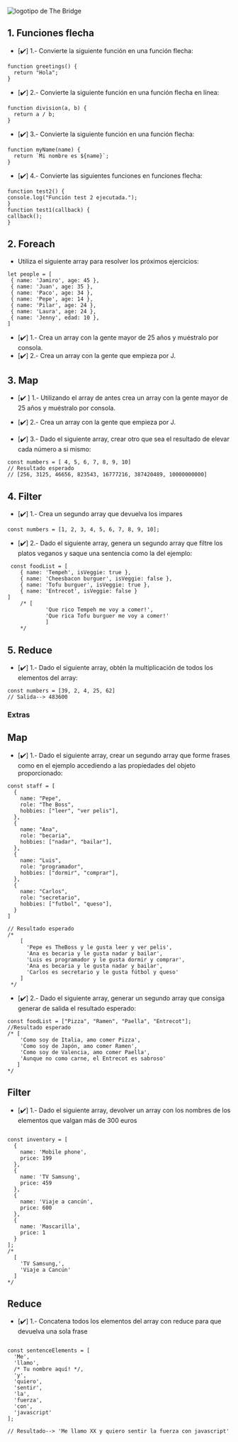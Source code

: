 ![logotipo de The Bridge](https://user-images.githubusercontent.com/27650532/77754601-e8365180-702b-11ea-8bed-5bc14a43f869.png "logotipo de The Bridge")

## 1. Funciones flecha

- [✔️] 1.- Convierte la siguiente función en una función flecha:

```
function greetings() {
  return "Hola";
}
```

- [✔️] 2.- Convierte la siguiente función en una función flecha en línea:

```
function division(a, b) {
  return a / b;
}
```

- [✔️] 3.- Convierte la siguiente función en una función flecha:

```
function myName(name) {
  return `Mi nombre es ${name}`;
}
```

- [✔️] 4.- Convierte las siguientes funciones en funciones flecha:

```
function test2() {
console.log("Función test 2 ejecutada.");
}
function test1(callback) {
callback();
}
```

## 2. Foreach

- Utiliza el siguiente array para resolver los próximos ejercicios:

```
let people = [
 { name: 'Jamiro', age: 45 },
 { name: 'Juan', age: 35 },
 { name: 'Paco', age: 34 },
 { name: 'Pepe', age: 14 },
 { name: 'Pilar', age: 24 },
 { name: 'Laura', age: 24 },
 { name: 'Jenny', edad: 10 },
]

```

- [✔️] 1.- Crea un array con la gente mayor de 25 años y muéstralo por consola.
- [✔️] 2.- Crea un array con la gente que empieza por J.

## 3. Map

- [✔️ ] 1.- Utilizando el array de antes crea un array con la gente mayor de 25 años y muéstralo por consola.

- [✔️] 2.- Crea un array con la gente que empieza por J.

- [✔️] 3.- Dado el siguiente array, crear otro que sea el resultado de elevar cada número a si mismo:

```
const numbers = [ 4, 5, 6, 7, 8, 9, 10]
// Resultado esperado
// [256, 3125, 46656, 823543, 16777216, 387420489, 10000000000]

```

## 4. Filter

- [✔️] 1.- Crea un segundo array que devuelva los impares

```
const numbers = [1, 2, 3, 4, 5, 6, 7, 8, 9, 10];

```

- [✔️] 2.- Dado el siguiente array, genera un segundo array que filtre los platos veganos y saque una sentencia como la del ejemplo:

```
 const foodList = [
	{ name: 'Tempeh', isVeggie: true },
	{ name: 'Cheesbacon burguer', isVeggie: false },
	{ name: 'Tofu burguer', isVeggie: true },
	{ name: 'Entrecot', isVeggie: false }
]
	/* [
			'Que rico Tempeh me voy a comer!',
			'Que rica Tofu burguer me voy a comer!'
			]
	*/
```

## 5. Reduce

- [✔️] 1.- Dado el siguiente array, obtén la multiplicación de todos los elementos del array:

```
const numbers = [39, 2, 4, 25, 62]
// Salida--> 483600

```

### Extras

## Map

- [✔️] 1.- Dado el siguiente array, crear un segundo array que forme frases como en el ejemplo accediendo a las propiedades del objeto proporcionado:

```
const staff = [
  {
    name: "Pepe",
    role: "The Boss",
    hobbies: ["leer", "ver pelis"],
  },
  {
    name: "Ana",
    role: "becaria",
    hobbies: ["nadar", "bailar"],
  },
  {
    name: "Luis",
    role: "programador",
    hobbies: ["dormir", "comprar"],
  },
  {
    name: "Carlos",
    role: "secretario",
    hobbies: ["futbol", "queso"],
  }
]

// Resultado esperado
/*
    [
      'Pepe es TheBoss y le gusta leer y ver pelis',
      'Ana es becaria y le gusta nadar y bailar',
      'Luis es programador y le gusta dormir y comprar',
      'Ana es becaria y le gusta nadar y bailar',
      'Carlos es secretario y le gusta fútbol y queso'
    ]
 */

```

- [✔️] 2.- Dado el siguiente array, generar un segundo array que consiga generar de salida el resultado esperado:

```
const foodList = ["Pizza", "Ramen", "Paella", "Entrecot"];
//Resultado esperado
/* [
    'Como soy de Italia, amo comer Pizza',
    'Como soy de Japón, amo comer Ramen',
    'Como soy de Valencia, amo comer Paella',
    'Aunque no como carne, el Entrecot es sabroso'
   ]
*/

```

## Filter

- [✔️] 1.- Dado el siguiente array, devolver un array con los nombres de los elementos que valgan más de 300 euros

```

const inventory = [
  {
    name: 'Mobile phone',
    price: 199
  },
  {
    name: 'TV Samsung',
    price: 459
  },
  {
    name: 'Viaje a cancún',
    price: 600
  },
  {
    name: 'Mascarilla',
    price: 1
  }
];
/*
  [
    'TV Samsung,',
    'Viaje a Cancún'
  ]
*/

```

## Reduce

- [✔️] 1.- Concatena todos los elementos del array con reduce para que devuelva una sola frase

```

const sentenceElements = [
  'Me',
  'llamo',
  /* Tu nombre aquí! */,
  'y',
  'quiero',
  'sentir',
  'la',
  'fuerza',
  'con',
  'javascript'
];

// Resultado--> 'Me llamo XX y quiero sentir la fuerza con javascript'

```
